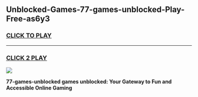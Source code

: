 
## Unblocked-Games-77-games-unblocked-Play-Free-as6y3
<h3>
<a href="https://premium76.site?title=77-games-unblocked&ref=23A">CLICK TO PLAY</a></h3>
<hr>

<h3>
<a href="https://premium76.site?title=77-games-unblocked&ref=23A">CLICK 2 PLAY</a>
  
</h3>

<a href="https://premium76.site?title=77-games-unblocked&ref=23A"><img src="https://clearcache.store/games.png"></a>


**77-games-unblocked games unblocked: Your Gateway to Fun and Accessible Online Gaming**
